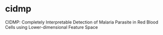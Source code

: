 # cidmp
CIDMP: Completely Interpretable Detection of Malaria Parasite in Red Blood Cells using Lower-dimensional Feature Space
